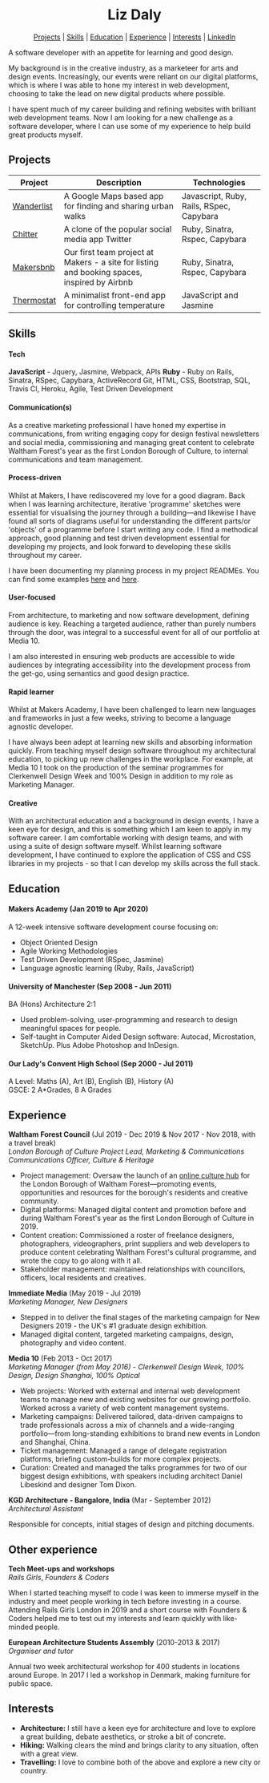 <div align="center">

<h1>Liz Daly</h1>

[Projects](#projects) | [Skills](#skills) | [Education](#education) | [Experience](#experience) | [Interests](#interests) | [LinkedIn](https://www.linkedin.com/in/lookupdaily/)

</div>


A software developer with an appetite for learning and good design. 

My background is in the creative industry, as a marketeer for arts and design events. Increasingly, our events were reliant on our digital platforms, which is where I was able to hone my interest in web development, choosing to take the lead on new digital products where possible.

I have spent much of my career building and refining websites with brilliant web development teams. Now I am looking for a new challenge as a software developer, where I can use some of my experience to help build great products myself. 

## Projects

|Project   |Description                                                |Technologies                            |
|----------|-----------------------------------------------------------|----------------------------------------|
|[Wanderlist](https://github.com/lookupdaily/Wanderlist)|A Google Maps based app for finding and sharing urban walks|Javascript, Ruby, Rails, RSpec, Capybara|
|[Chitter](https://github.com/lookupdaily/chitter-challenge)|A clone of the popular social media app Twitter            |Ruby, Sinatra, Rspec, Capybara          |
|[Makersbnb](https://github.com/davmcgregor/Makersbnb)|Our first team project at Makers - a site for listing and booking spaces, inspired by Airbnb |Ruby, Sinatra, Rspec, Capybara|
|[Thermostat](https://github.com/lookupdaily/thermostat)|A minimalist front-end app for controlling temperature     |JavaScript and Jasmine                  | 


## Skills

#### Tech

**JavaScript** - Jquery, Jasmine, Webpack, APIs
**Ruby** - Ruby on Rails, Sinatra, RSpec, Capybara, ActiveRecord
Git, HTML, CSS, Bootstrap, SQL, Travis CI, Heroku, Agile, Test Driven Development

#### Communication(s)

As a creative marketing professional I have honed my expertise in communications, from writing engaging copy for design festival newsletters and social media, commissioning and managing great content to celebrate Waltham Forest's year as the first London Borough of Culture, to internal communications and team management.

#### Process-driven

Whilst at Makers, I have rediscovered my love for a good diagram. Back when I was learning architecture, iterative 'programme' sketches were essential for visualising the journey through a building—and likewise I have found all sorts of diagrams useful for understanding the different parts/or 'objects' of a programme before I start writing any code. I find a methodical approach, good planning and test driven development essential for developing my projects, and look forward to developing these skills throughout my career.

I have been documenting my planning process in my project READMEs. You can find some examples [here](https://github.com/lookupdaily/bank-tech-test) and [here](https://github.com/lookupdaily/chitter-challenge). 

#### User-focused

From architecture, to marketing and now software development, defining audience is key. Reaching a targeted audience, rather than purely numbers through the door, was integral to a successful event for all of our portfolio at Media 10. 

I am also interested in ensuring web products are accessible to wide audiences by integrating accessibility into the development process from the get-go, using semantics and good design practice. 

#### Rapid learner

Whilst at Makers Academy, I have been challenged to learn new languages and frameworks in just a few weeks, striving to become a language agnostic developer.

I have always been adept at learning new skills and absorbing information quickly. From teaching myself design software throughout my architectural education, to picking up new challenges in the workplace. For example, at Media 10 I took on the production of the seminar programmes for Clerkenwell Design Week and 100% Design in addition to my role as Marketing Manager. 

#### Creative

With an architectural education and a background in design events, I have a keen eye for design, and this is something which I am keen to apply in my software career. I am comfortable working with design teams, and with using a suite of design software myself. Whilst learning software development, I have continued to explore the application of CSS and CSS libraries in my projects - so that I can develop my skills across the full stack. 

## Education

#### Makers Academy (Jan 2019 to Apr 2020)

A 12-week intensive software development course focusing on:

- Object Oriented Design
- Agile Working Methodologies  
- Test Driven Development (RSpec, Jasmine)
- Language agnostic learning (Ruby, Rails, JavaScript)

#### University of Manchester (Sep 2008 - Jun 2011)

BA (Hons) Architecture 2:1

- Used problem-solving, user-programming and research to design meaningful spaces for people.
- Self-taught in Computer Aided Design software: Autocad, Microstation, SketchUp. Plus Adobe Photoshop and InDesign.

#### Our Lady's Convent High School (Sep 2000 - Jul 2011)

A Level:
Maths (A), Art (B), English (B), History (A) \
GSCE:
2 A*Grades, 8 A Grades

## Experience

**Waltham Forest Council** (Jul 2019 - Dec 2019 & Nov 2017 - Nov 2018, with a travel break)    
*London Borough of Culture Project Lead, Marketing & Communications* \
*Communications Officer, Culture & Heritage*  
- Project management: Oversaw the launch of an [online culture hub](https://wfculture.co.uk/) for the London Borough of Waltham Forest—promoting events, opportunities and resources for the borough's residents and creative community.
- Digital platforms: Managed digital content and promotion before and during Waltham Forest's year as the first London Borough of Culture in 2019. 
- Content creation: Commissioned a roster of freelance designers, photographers, videographers, print suppliers and web developers to produce content celebrating Waltham Forest's cultural programme, and wrote the copy to go along with it all.
- Stakeholder management: maintained relationships with councillors, officers, local residents and creatives.

**Immediate Media** (May 2019 - Jul 2019)   
*Marketing Manager, New Designers*  
- Stepped in to deliver the final stages of the marketing campaign for New Designers 2019 - the UK's #1 graduate design exhibition.
- Managed digital content, targeted marketing campaigns, design, photography and video content.

**Media 10** (Feb 2013 - Oct 2017) \
*Marketing Manager (from May 2016) - Clerkenwell Design Week, 100% Design, Design Shanghai, 100% Optical*

- Web projects: Worked with external and internal web development teams to manage new and existing websites for our growing portfolio. Worked across a variety of web content management systems.
- Marketing campaigns: Delivered tailored, data-driven campaigns to trade professionals across a mix of channels and a wide-ranging portfolio—from long-standing exhibitions to brand new events in London and Shanghai, China.
- Ticket management: Managed a range of delegate registration platforms, briefing custom-builds for more complex projects.
- Curation: Created and managed the talks programmes for two of our biggest design exhibitions, with speakers including architect Daniel Libeskind and designer Tom Dixon.

**KGD Architecture - Bangalore, India** (Mar - September 2012) \
*Architectural Assistant*

Responsible for concepts, initial stages of design and pitching documents.

## Other experience

**Tech Meet-ups and workshops** \
*Rails Girls*, *Founders & Coders*

When I started teaching myself to code I was keen to immerse myself in the industry and meet people working in tech before investing in a course. Attending Rails Girls London in 2019 and a short course with Founders & Coders helped me to test out my interests and learn quickly with like-minded people. 

**European Architecture Students Assembly** (2010-2013 & 2017) \
*Organiser and tutor*

Annual two week architectural workshop for 400 students in locations around Europe. In 2017 I led a workshop in Denmark, making furniture for public space.


## Interests

- **Architecture:** I still have a keen eye for architecture and love to explore a great building, debate aesthetics, or stroke a bit of concrete.
- **Hiking:** Walking clears the mind and brings clarity to any situation, often with a great view.
- **Travelling:** I love to combine both of the above and explore a new city or country. 
